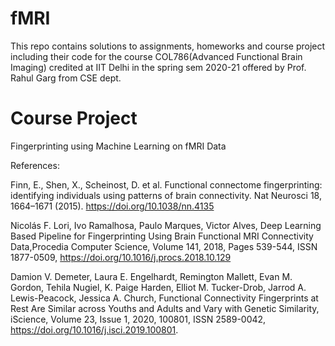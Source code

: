 # fMRI
This repo contains solutions to assignments, homeworks and course project including their code for the course 
COL786(Advanced Functional Brain Imaging) credited at IIT Delhi in the spring sem 2020-21 offered by Prof. Rahul Garg from CSE dept.

# Course Project
Fingerprinting using Machine Learning on fMRI Data

References:

Finn, E., Shen, X., Scheinost, D. et al. Functional connectome fingerprinting: identifying individuals using patterns of brain connectivity. Nat Neurosci 18, 1664–1671 (2015). https://doi.org/10.1038/nn.4135

Nicolás F. Lori, Ivo Ramalhosa, Paulo Marques, Victor Alves, Deep Learning Based Pipeline for Fingerprinting Using Brain Functional MRI Connectivity Data,Procedia Computer Science, Volume 141, 2018, Pages 539-544, ISSN 1877-0509, https://doi.org/10.1016/j.procs.2018.10.129

Damion V. Demeter, Laura E. Engelhardt, Remington Mallett, Evan M. Gordon, Tehila Nugiel, K. Paige Harden, Elliot M. Tucker-Drob, Jarrod A. Lewis-Peacock, Jessica A. Church, Functional Connectivity Fingerprints at Rest Are Similar across Youths and Adults and Vary with Genetic Similarity, iScience, Volume 23, Issue 1, 2020, 100801, ISSN 2589-0042, https://doi.org/10.1016/j.isci.2019.100801.
